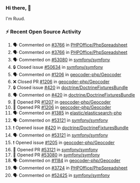 ### Hi there, 👋

I'm Ruud.
 
### :zap: Recent Open Source Activity

<!--START_SECTION:activity-->
1. 🗣 Commented on [#3766](https://github.com/PHPOffice/PhpSpreadsheet/pull/3766#issuecomment-1876797994) in [PHPOffice/PhpSpreadsheet](https://github.com/PHPOffice/PhpSpreadsheet)
2. 🗣 Commented on [#3766](https://github.com/PHPOffice/PhpSpreadsheet/pull/3766#issuecomment-1876672012) in [PHPOffice/PhpSpreadsheet](https://github.com/PHPOffice/PhpSpreadsheet)
3. 🗣 Commented on [#53080](https://github.com/symfony/symfony/pull/53080#issuecomment-1874134569) in [symfony/symfony](https://github.com/symfony/symfony)
4. 🔒 Closed issue [#50634](https://github.com/symfony/symfony/issues/50634) in [symfony/symfony](https://github.com/symfony/symfony)
5. 🗣 Commented on [#1206](https://github.com/geocoder-php/Geocoder/pull/1206#issuecomment-1866285895) in [geocoder-php/Geocoder](https://github.com/geocoder-php/Geocoder)
6. ❌ Closed PR [#1206](https://github.com/geocoder-php/Geocoder/pull/1206) in [geocoder-php/Geocoder](https://github.com/geocoder-php/Geocoder)
7. 🔒 Closed issue [#420](https://github.com/doctrine/DoctrineFixturesBundle/issues/420) in [doctrine/DoctrineFixturesBundle](https://github.com/doctrine/DoctrineFixturesBundle)
8. 🗣 Commented on [#420](https://github.com/doctrine/DoctrineFixturesBundle/issues/420#issuecomment-1866092939) in [doctrine/DoctrineFixturesBundle](https://github.com/doctrine/DoctrineFixturesBundle)
9. 💪 Opened PR [#1207](https://github.com/geocoder-php/Geocoder/pull/1207) in [geocoder-php/Geocoder](https://github.com/geocoder-php/Geocoder)
10. 💪 Opened PR [#1206](https://github.com/geocoder-php/Geocoder/pull/1206) in [geocoder-php/Geocoder](https://github.com/geocoder-php/Geocoder)
11. 🗣 Commented on [#1385](https://github.com/elastic/elasticsearch-php/pull/1385#issuecomment-1866021432) in [elastic/elasticsearch-php](https://github.com/elastic/elasticsearch-php)
12. 🗣 Commented on [#53121](https://github.com/symfony/symfony/pull/53121#issuecomment-1862506195) in [symfony/symfony](https://github.com/symfony/symfony)
13. ❗ Opened issue [#420](https://github.com/doctrine/DoctrineFixturesBundle/issues/420) in [doctrine/DoctrineFixturesBundle](https://github.com/doctrine/DoctrineFixturesBundle)
14. 🗣 Commented on [#53121](https://github.com/symfony/symfony/pull/53121#issuecomment-1859959723) in [symfony/symfony](https://github.com/symfony/symfony)
15. ❗ Opened issue [#1205](https://github.com/geocoder-php/Geocoder/issues/1205) in [geocoder-php/Geocoder](https://github.com/geocoder-php/Geocoder)
16. 💪 Opened PR [#53121](https://github.com/symfony/symfony/pull/53121) in [symfony/symfony](https://github.com/symfony/symfony)
17. 💪 Opened PR [#53080](https://github.com/symfony/symfony/pull/53080) in [symfony/symfony](https://github.com/symfony/symfony)
18. 🗣 Commented on [#1184](https://github.com/geocoder-php/Geocoder/pull/1184#issuecomment-1855414937) in [geocoder-php/Geocoder](https://github.com/geocoder-php/Geocoder)
19. 🗣 Commented on [#3724](https://github.com/PHPOffice/PhpSpreadsheet/pull/3724#issuecomment-1855375169) in [PHPOffice/PhpSpreadsheet](https://github.com/PHPOffice/PhpSpreadsheet)
20. 🗣 Commented on [#52425](https://github.com/symfony/symfony/pull/52425#issuecomment-1850298999) in [symfony/symfony](https://github.com/symfony/symfony)
<!--END_SECTION:activity-->
